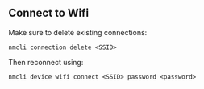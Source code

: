 ## Connect to Wifi

Make sure to delete existing connections:
```shell
nmcli connection delete <SSID>
```

Then reconnect using:
```shell
nmcli device wifi connect <SSID> password <password>
```
